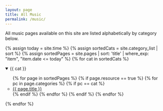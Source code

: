 ```yaml
---
layout: page
title: All Music
permalink: /music/
---
```


<div>
  <p>All music pages available on this site are listed alphabetically by category below.
  </p>
  
</div>

<div>

  {% assign today = site.time %}
  {% assign sortedCats = site.category_list | sort %}
  {% assign sortedPages = site.pages | sort: 'title' | where_exp: "item", "item.date <= today" %}
  {% for cat in sortedCats %}
    <details open>
    <summary class="level_one"> {{ cat }} </summary>
    <ul id="music-list" style="list-style-type:circle;">
      {% for page in sortedPages %}
        {% if page.resource == true %}
            {% for pc in page.categories %}
              {% if pc == cat %}
                <li><a href="{{ page.url }}">{{ page.title }}</a></li>
              {% endif %}   <!-- cat-match-p -->
            {% endfor %}  <!-- page-category -->
        {% endif %}   <!-- resource-p -->
      {% endfor %}  <!-- page -->
    </ul>
    </details>
  {% endfor %}  <!-- cat -->
    
</div>



